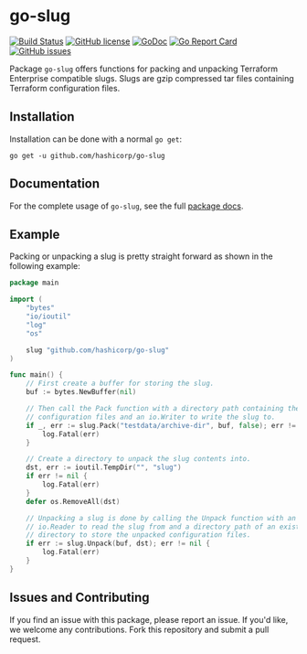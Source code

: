 # go-slug

[![Build Status](https://circleci.com/gh/hashicorp/go-slug.svg?style=svg)](https://app.circleci.com/pipelines/github/hashicorp/go-slug)
[![GitHub license](https://img.shields.io/github/license/hashicorp/go-slug.svg)](https://github.com/hashicorp/go-slug/blob/master/LICENSE)
[![GoDoc](https://godoc.org/github.com/hashicorp/go-slug?status.svg)](https://godoc.org/github.com/hashicorp/go-slug)
[![Go Report Card](https://goreportcard.com/badge/github.com/hashicorp/go-slug)](https://goreportcard.com/report/github.com/hashicorp/go-slug)
[![GitHub issues](https://img.shields.io/github/issues/hashicorp/go-slug.svg)](https://github.com/hashicorp/go-slug/issues)

Package `go-slug` offers functions for packing and unpacking Terraform Enterprise
compatible slugs. Slugs are gzip compressed tar files containing Terraform configuration files.

## Installation

Installation can be done with a normal `go get`:

```
go get -u github.com/hashicorp/go-slug
```

## Documentation

For the complete usage of `go-slug`, see the full [package docs](https://godoc.org/github.com/hashicorp/go-slug).

## Example

Packing or unpacking a slug is pretty straight forward as shown in the
following example:

```go
package main

import (
	"bytes"
	"io/ioutil"
	"log"
	"os"

	slug "github.com/hashicorp/go-slug"
)

func main() {
	// First create a buffer for storing the slug.
	buf := bytes.NewBuffer(nil)

	// Then call the Pack function with a directory path containing the
	// configuration files and an io.Writer to write the slug to.
	if _, err := slug.Pack("testdata/archive-dir", buf, false); err != nil {
		log.Fatal(err)
	}

	// Create a directory to unpack the slug contents into.
	dst, err := ioutil.TempDir("", "slug")
	if err != nil {
		log.Fatal(err)
	}
	defer os.RemoveAll(dst)

	// Unpacking a slug is done by calling the Unpack function with an
	// io.Reader to read the slug from and a directory path of an existing
	// directory to store the unpacked configuration files.
	if err := slug.Unpack(buf, dst); err != nil {
		log.Fatal(err)
	}
}
```

## Issues and Contributing

If you find an issue with this package, please report an issue. If you'd like,
we welcome any contributions. Fork this repository and submit a pull request.
